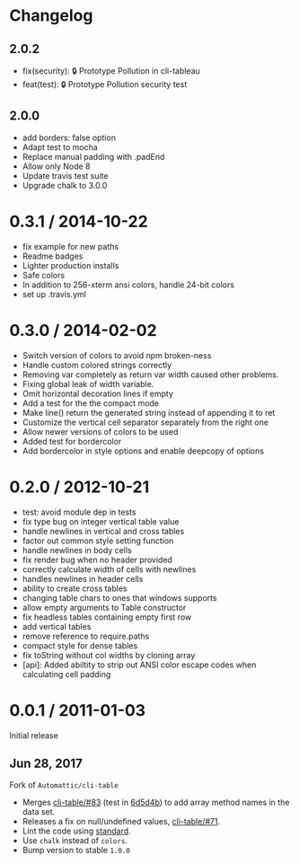 # Changelog

## 2.0.2

- fix(security): :lock: Prototype Pollution in cli-tableau
- feat(test): :lock: Prototype Pollution security test

## 2.0.0

- add borders: false option
- Adapt test to mocha
- Replace manual padding with .padEnd
- Allow only Node 8
- Update travis test suite
- Upgrade chalk to 3.0.0

0.3.1 / 2014-10-22
==================

- fix example for new paths
- Readme badges
- Lighter production installs
- Safe colors
- In addition to 256-xterm ansi colors, handle 24-bit colors
- set up .travis.yml

0.3.0 / 2014-02-02
==================

- Switch version of colors to avoid npm broken-ness
- Handle custom colored strings correctly
- Removing var completely as return var width caused other problems.
- Fixing global leak of width variable.
- Omit horizontal decoration lines if empty
- Add a test for the the compact mode
- Make line() return the generated string instead of appending it to ret
- Customize the vertical cell separator separately from the right one
- Allow newer versions of colors to be used
- Added test for bordercolor
- Add bordercolor in style options and enable deepcopy of options

0.2.0 / 2012-10-21
==================

- test: avoid module dep in tests
- fix type bug on integer vertical table value
- handle newlines in vertical and cross tables
- factor out common style setting function
- handle newlines in body cells
- fix render bug when no header provided
- correctly calculate width of cells with newlines
- handles newlines in header cells
- ability to create cross tables
- changing table chars to ones that windows supports
- allow empty arguments to Table constructor
- fix headless tables containing empty first row
- add vertical tables
- remove reference to require.paths
- compact style for dense tables
- fix toString without col widths by cloning array
- [api]: Added abiltity to strip out ANSI color escape codes when calculating cell padding

0.0.1 / 2011-01-03
==================

Initial release

## Jun 28, 2017

Fork of `Automattic/cli-table`

- Merges [cli-table/#83](https://github.com/Automattic/cli-table/pull/83) (test in [6d5d4b](https://github.com/keymetrics/cli-table/commit/6d5d4b293295e312ad1370e28f409e5a3ff3fc47)) to add array method names in the data set.
- Releases a fix on null/undefined values, [cli-table/#71](https://github.com/Automattic/cli-table/pull/71).
- Lint the code using [standard](https://github.com/standard/standard).
- Use `chalk` instead of `colors`.
- Bump version to stable `1.0.0`
